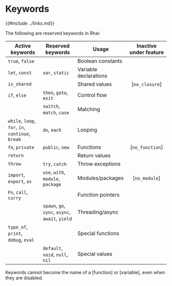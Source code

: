 Keywords
========

{{#include ../links.md}}

The following are reserved keywords in Rhai:

| Active keywords                                   | Reserved keywords                                | Usage                 | Inactive under feature |
| ------------------------------------------------- | ------------------------------------------------ | --------------------- | :--------------------: |
| `true`, `false`                                   |                                                  | Boolean constants     |                        |
| `let`, `const`                                    | `var`, `static`                                  | Variable declarations |                        |
| `is_shared`                                       |                                                  | Shared values         |     [`no_closure`]     |
| `if`, `else`                                      | `then`, `goto`, `exit`                           | Control flow          |                        |
|                                                   | `switch`, `match`, `case`                        | Matching              |                        |
| `while`, `loop`, `for`, `in`, `continue`, `break` | `do`, `each`                                     | Looping               |                        |
| `fn`, `private`                                   | `public`, `new`                                  | Functions             |    [`no_function`]     |
| `return`                                          |                                                  | Return values         |                        |
| `throw`                                           | `try`, `catch`                                   | Throw exceptions      |                        |
| `import`, `export`, `as`                          | `use`, `with`, `module`, `package`               | Modules/packages      |     [`no_module`]      |
| `Fn`, `call`, `curry`                             |                                                  | Function pointers     |                        |
|                                                   | `spawn`, `go`, `sync`, `async`, `await`, `yield` | Threading/async       |                        |
| `type_of`, `print`, `debug`, `eval`               |                                                  | Special functions     |                        |
|                                                   | `default`, `void`, `null`, `nil`                 | Special values        |                        |

Keywords cannot become the name of a [function] or [variable], even when they are disabled.
